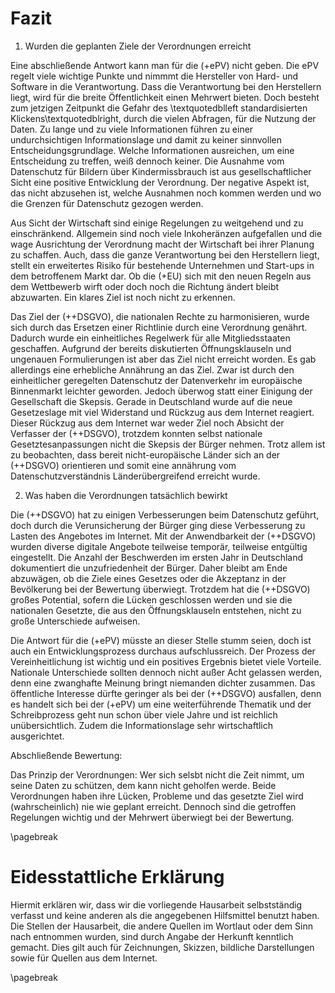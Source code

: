# Fazit

1. Wurden die geplanten Ziele der Verordnungen erreicht

Eine abschließende Antwort kann man für die (+ePV) nicht geben. Die ePV regelt viele wichtige Punkte und nimmmt die Hersteller von Hard- und Software in die Verantwortung. Dass die Verantwortung bei den Herstellern liegt, wird für die breite Öffentlichkeit einen Mehrwert bieten. Doch besteht zum jetzigen Zeitpunkt die Gefahr des \textquotedblleft standardisierten Klickens\textquotedblright, durch die vielen Abfragen, für die Nutzung der Daten. Zu lange und zu viele Informationen führen zu einer undurchsichtigen Informationslage und damit zu keiner sinnvollen Entscheidungsgrundlage. Welche Informationen ausreichen, um eine Entscheidung zu treffen, weiß dennoch keiner. Die Ausnahme vom Datenschutz für Bildern über Kindermissbrauch ist aus gesellschaftlicher Sicht eine positive Entwicklung der Verordnung. Der negative Aspekt ist, das nicht abzusehen ist, welche Ausnahmen noch kommen werden und wo die Grenzen für Datenschutz gezogen werden.

Aus Sicht der Wirtschaft sind einige Regelungen zu weitgehend und zu einschränkend. Allgemein sind noch viele Inkoheränzen aufgefallen und die wage Ausrichtung der Verordnung macht der Wirtschaft bei ihrer Planung zu schaffen. Auch, dass die ganze Verantwortung bei den Herstellern liegt, stellt ein erweitertes Risiko für bestehende Unternehmen und Start-ups in dem betroffenem Markt dar. Ob die (+EU) sich mit den neuen Regeln aus dem Wettbewerb wirft oder doch noch die Richtung ändert bleibt abzuwarten. Ein klares Ziel ist noch nicht zu erkennen.

Das Ziel der (++DSGVO), die nationalen Rechte zu harmonisieren, wurde sich durch das Ersetzen einer Richtlinie durch eine Verordnung genährt. Dadurch wurde ein einheitliches Regelwerk für alle Mitgliedsstaaten geschaffen. Aufgrund der bereits diskutierten Öffnungsklauseln und ungenauen Formulierungen ist aber das Ziel nicht erreicht worden. Es gab allerdings eine erhebliche Annährung an das Ziel. Zwar ist durch den einheitlicher geregelten Datenschutz der Datenverkehr im europäische Binnenmarkt leichter geworden. Jedoch überwog statt einer Einigung der Gesellschaft die Skepsis. Gerade in Deutschland wurde auf die neue Gesetzeslage mit viel Widerstand und Rückzug aus dem Internet reagiert. Dieser Rückzug aus dem Internet war weder Ziel noch Absicht der Verfasser der (++DSGVO), trotzdem konnten selbst nationale Gesetztesanpassungen nicht die Skepsis der Bürger nehmen. Trotz allem ist zu beobachten, dass bereit nicht-europäische Länder sich an der (++DSGVO) orientieren und somit eine annährung vom Datenschutzverständnis Länderübergreifend erreicht wurde.

2. Was haben die Verordnungen tatsächlich bewirkt

Die (++DSGVO) hat zu einigen Verbesserungen beim Datenschutz geführt, doch durch die Verunsicherung der Bürger ging diese Verbesserung zu Lasten des Angebotes im Internet. Mit der Anwendbarkeit der (++DSGVO) wurden diverse digitale Angebote teilweise temporär, teilweise entgültig eingestellt. Die Anzahl der Beschwerden im ersten Jahr in Deutschland dokumentiert die unzufriedenheit der Bürger. Daher bleibt am Ende abzuwägen, ob die Ziele eines Gesetzes oder die Akzeptanz in der Bevölkerung bei der Bewertung überwiegt. Trotzdem hat die (++DSGVO) großes Potential, sofern die Lücken geschlossen werden und sie die nationalen Gesetzte, die aus den Öffnungsklauseln entstehen, nicht zu große Unterschiede aufweisen.

Die Antwort für die (+ePV) müsste an dieser Stelle stumm seien, doch ist auch ein Entwicklungsprozess durchaus aufschlussreich.
Der Prozess der Vereinheitlichung ist wichtig und ein positives Ergebnis bietet viele Vorteile. Nationale Unterschiede sollten dennoch nicht außer Acht gelassen werden, denn eine zwanghafte Meinung bringt niemanden dichter zusammen. Das öffentliche Interesse dürfte geringer als bei der (++DSGVO) ausfallen, denn es handelt sich bei der (+ePV) um eine weiterführende Thematik und der Schreibprozess geht nun schon über viele Jahre und ist reichlich unübersichtlich. Zudem die Informationslage sehr wirtschaftlich ausgerichtet.

Abschließende Bewertung:

Das Prinzip der Verordnungen: Wer sich selsbt nicht die Zeit nimmt, um seine Daten zu schützen, dem kann nicht geholfen werde.
Beide Verordnungen haben ihre Lücken, Probleme und das gesetzte Ziel wird (wahrscheinlich) nie wie geplant erreicht. Dennoch sind die getroffen Regelungen wichtig und der Mehrwert überwiegt bei der Bewertung.

\pagebreak

# Eidesstattliche Erklärung

Hiermit erklären wir, dass wir die vorliegende Hausarbeit selbstständig verfasst und keine anderen als die angegebenen Hilfsmittel benutzt haben.
Die Stellen der Hausarbeit, die andere Quellen im Wortlaut oder dem Sinn nach entnommen wurden, sind durch Angabe der Herkunft kenntlich gemacht. Dies gilt auch für Zeichnungen, Skizzen, bildliche Darstellungen sowie für Quellen aus dem Internet.

\pagebreak
